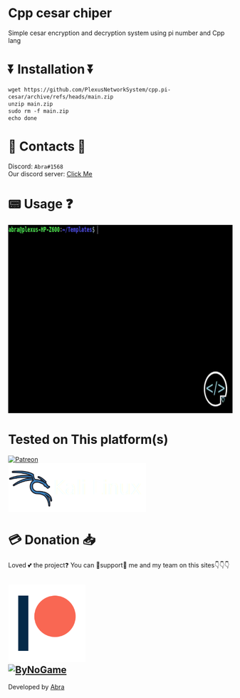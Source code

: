 # Cpp cesar chiper
Simple cesar encryption and decryption system using pi number and Cpp lang
# :arrow_double_down: Installation :arrow_double_down:
```
wget https://github.com/PlexusNetworkSystem/cpp.pi-cesar/archive/refs/heads/main.zip
unzip main.zip
sudo rm -f main.zip
echo done
```
# :satellite: Contacts :satellite:
Discord: `Abra#1568`<br />
Our discord server: [Click Me](https://discord.gg/R6fVaQS5We "Click Me")

# :pager: Usage :question:
<a href="#" target="_blank"><img src="https://raw.githubusercontent.com/PlexusNetworkSystem/cpp.pi-cesar/main/gif.gif" alt="Patreon" height="422" width="750"></a></br>

# Tested on This platform(s)

<a href="https://linuxmint.com/" target="_blank"><img src="https://linuxmint.com/web/img/logo-mono.svg" alt="Patreon" height="174" width="310"></a></br>
<a href="https://linuxmint.com/" target="_blank"><img src="https://raw.githubusercontent.com/PlexusNetworkSystem/PlexusNetworkSystem/main/kali_linux.png" alt="Patreon" height="110" width="310"></a></br>

# :credit_card: Donation :inbox_tray:

Loved :two_hearts: the project:question: You can :star2:support:star2: me and my team on this sites:point_down::point_down::point_down:

<a href="https://www.patreon.com/plexusnetworksystem" target="_blank"><img src="https://raw.githubusercontent.com/PlexusNetworkSystem/PlexusNetworkSystem/main/patreon.png" alt="Patreon" height="174" width="174"></a></br>
<a href="http://www.bynogame.com/tr/destekle/plexus-system" target="_blank"><img src="https://images.bynogame.com/images/anlatim/bynogame-logo-siyah2.png" alt="ByNoGame" height="123" width="300"></a>
------------ 
Developed by [Abra](https://github.com/the-abra "Abra")
